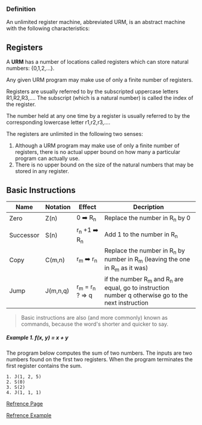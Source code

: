 ### Definition
An unlimited register machine, abbreviated URM, is an abstract machine with the following characteristics:

## Registers
A **URM** has a number of locations called registers which can store natural numbers: {0,1,2,…}.

Any given URM program may make use of only a finite number of registers.

Registers are usually referred to by the subscripted uppercase letters R1,R2,R3,…. The subscript (which is a natural number) is called the index of the register.

The number held at any one time by a register is usually referred to by the corresponding lowercase letter r1,r2,r3,….


The registers are unlimited in the following two senses:

1.  Although a URM program may make use of only a finite number of registers, there is no actual upper bound on how many a particular program can actually use.
2. There is no upper bound on the size of the natural numbers that may be stored in any register.

## Basic Instructions
Name | Notation | Effect | Decription
| --- | --- | --- | --- |
Zero | Z(n) | 0 :arrow_right:  R<sub>n</sub> | Replace the number in R<sub>n</sub> by 0
Successor | S(n) | r<sub>n</sub> +1 :arrow_right: R<sub>n</sub> | Add 1 to the number in R<sub>n</sub>
Copy | C(m,n) | r<sub>m</sub> :arrow_right: r<sub>n</sub> | Replace the number in R<sub>n</sub> by number in R<sub>m</sub> (leaving the one in R<sub>m</sub> as it was)
Jump | J(m,n,q) | r<sub>m</sub> = r<sub>n</sub> ? => q | if the number R<sub>m</sub> and R<sub>n</sub> are equal, go to instruction number q otherwise go to the next instruction

> Basic instructions are also (and more commonly) known as commands, because the word's shorter and quicker to say.

##### Example 1. f(x, y) = x + y
The program below computes the sum of two numbers. The inputs are two numbers found on the first two registers. When the program terminates the first register contains the sum.
```
1. J(1, 2, 5)
2. S(0)
3. S(2)
4. J(1, 1, 1)
```



[Refrence Page ](https://proofwiki.org/wiki/Definition:Unlimited_Register_Machine)

[Refrence Example](https://github.com/vclyde/URM#example-1-fx-y--x--y)

